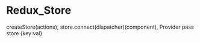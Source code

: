 # Redux_Store
createStore(actions), store.connect(dispatcher)(component), Provider pass store {key:val} 
